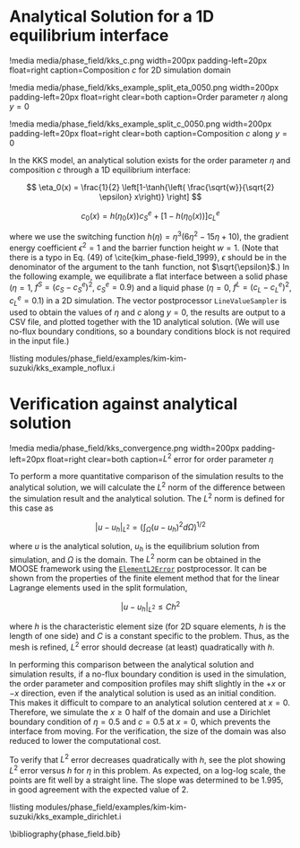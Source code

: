 # Analytical Solution for a 1D equilibrium interface

!media media/phase_field/kks_c.png width=200px padding-left=20px float=right caption=Composition $c$ for 2D simulation domain

!media media/phase_field/kks_example_split_eta_0050.png width=200px padding-left=20px float=right clear=both caption=Order parameter $\eta$ along $y=0$

!media media/phase_field/kks_example_split_c_0050.png width=200px padding-left=20px float=right clear=both caption=Composition $c$ along $y=0$

In the KKS model, an analytical solution exists for the order parameter $\eta$
and composition $c$ through a 1D equilibrium interface:

$$
\eta_0(x) = \frac{1}{2} \left[1-\tanh{\left( \frac{\sqrt{w}}{\sqrt{2} \epsilon} x\right)} \right]
$$

$$
c_0(x) =  h(\eta_0(x))c_S^e + [1-h(\eta_0(x))]c_L^e
$$

where we use the switching function $h(\eta) = \eta^3(6\eta^2-15\eta+10)$, the
gradient energy coefficient $\epsilon^2 = 1$ and the barrier function height $w=1$.
(Note that there is a typo in Eq. (49) of \cite{kim_phase-field_1999}, $\epsilon$ should be in the
denominator of the argument to the $\tanh$ function, not $\sqrt{\epsilon}$.) In
the following example, we equilibrate a flat interface between a solid phase
($\eta = 1$, $f^S = (c_S-c_S^e)^2$, $c_S^e = 0.9$) and a liquid phase
($\eta = 0$, $f^L = (c_L-c_L^e)^2$, $c_L^e = 0.1$) in a 2D simulation. The vector
postprocessor `LineValueSampler` is used to obtain the values of $\eta$ and $c$
along $y=0$, the results are output to a CSV file, and plotted together with the
1D analytical solution. (We will use no-flux boundary conditions, so a boundary
conditions block is not required in the input file.)

!listing modules/phase_field/examples/kim-kim-suzuki/kks_example_noflux.i

# Verification against analytical solution

!media media/phase_field/kks_convergence.png width=200px padding-left=20px float=right clear=both caption=$L^2$ error for order parameter $\eta$

To perform a more quantitative comparison of the simulation results to the analytical
solution, we will calculate the $L^2$ norm of the difference between the simulation
result and the analytical solution. The $L^2$ norm is defined for this case as

$$
\left|u - u_h\right|_{L^2} = \left( \int_\Omega (u - u_h)^2 d\Omega \right)^{1/2}
$$

where $u$ is the analytical solution, $u_h$ is the equilibrium solution from
simulation, and $\Omega$ is the domain. The $L^2$ norm can be obtained in the
MOOSE framework using the [`ElementL2Error`](Postprocessors/framework/ElementL2Error.md) postprocessor. It can be shown from
the properties of the finite element method that for the linear Lagrange elements
used in the split formulation,

$$
|u - u_h|_{L^2} \le Ch^2
$$

where $h$ is the characteristic element size (for 2D square elements, $h$ is the
length of one side) and $C$ is a constant specific to the problem. Thus, as the
mesh is refined, $L^2$ error should decrease (at least) quadratically with $h$.

In performing this comparison between the analytical solution and simulation results,
if a no-flux boundary condition is used in the simulation, the order parameter and
composition profiles may shift slightly in the $+x$ or $-x$ direction, even if the
analytical solution is used as an initial condition. This makes it difficult to
compare to an analytical solution centered at $x=0$. Therefore, we simulate the
$x \ge 0$ half of the domain and use a Dirichlet boundary condition of $\eta=0.5$
and $c=0.5$ at $x=0$, which prevents the interface from moving. For the verification,
the size of the domain was also reduced to lower the computational cost.

To verify that $L^2$ error decreases quadratically with $h$, see the plot showing
$L^2$ error versus $h$ for $\eta$ in this problem. As expected, on a log-log scale,
the points are fit well by a straight line. The slope was determined to be 1.995,
in good agreement with the expected value of 2.

!listing modules/phase_field/examples/kim-kim-suzuki/kks_example_dirichlet.i

\bibliography{phase_field.bib}
